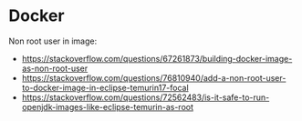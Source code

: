 # Docker

Non root user in image:

- https://stackoverflow.com/questions/67261873/building-docker-image-as-non-root-user
- https://stackoverflow.com/questions/76810940/add-a-non-root-user-to-docker-image-in-eclipse-temurin17-focal
- https://stackoverflow.com/questions/72562483/is-it-safe-to-run-openjdk-images-like-eclipse-temurin-as-root
